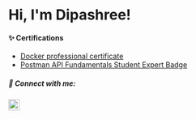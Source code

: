 <h1>Hi, I'm Dipashree! </h1>

<h4>✨ Certifications</h4>

- [Docker professional certificate](https://www.linkedin.com/learning/certificates/61b7e1ab792ee133461e547d46414612467bc81b69d7c428e9ad0a1864f91a3f?trk=share_certificate)
- [Postman API Fundamentals Student Expert Badge](https://badgr.com/public/assertions/QnA4C0vXRCmfxPhyM0mKQQ?identity__email=deepashreebalamurugan@gmail.com&action=download)

<h5> 🤳 Connect with me:</h5>

[<img align="left" alt="JoshMadakor | LinkedIn" width="22px" src="https://cdn.jsdelivr.net/npm/simple-icons@v3/icons/linkedin.svg" />][linkedin]


[linkedin]: https://www.linkedin.com/in/dipashree311/

